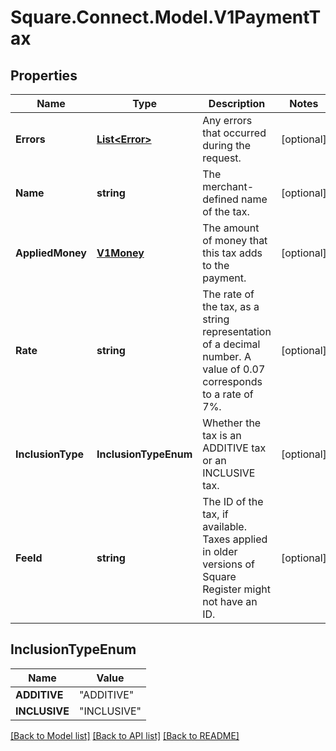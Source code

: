 # Square.Connect.Model.V1PaymentTax
## Properties

Name | Type | Description | Notes
------------ | ------------- | ------------- | -------------
**Errors** | [**List&lt;Error&gt;**](Error.md) | Any errors that occurred during the request. | [optional] 
**Name** | **string** | The merchant-defined name of the tax. | [optional] 
**AppliedMoney** | [**V1Money**](V1Money.md) | The amount of money that this tax adds to the payment. | [optional] 
**Rate** | **string** | The rate of the tax, as a string representation of a decimal number. A value of 0.07 corresponds to a rate of 7%. | [optional] 
**InclusionType** | **InclusionTypeEnum** | Whether the tax is an ADDITIVE tax or an INCLUSIVE tax. | [optional] 
**FeeId** | **string** | The ID of the tax, if available. Taxes applied in older versions of Square Register might not have an ID. | [optional] 


## InclusionTypeEnum

Name | Value
------------ | -------------
**ADDITIVE** | "ADDITIVE"
**INCLUSIVE** | "INCLUSIVE"



[[Back to Model list]](../README.md#documentation-for-models) [[Back to API list]](../README.md#documentation-for-api-endpoints) [[Back to README]](../README.md)


